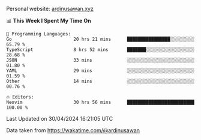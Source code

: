 Personal website: [ardinusawan.xyz](https://ardinusawan.xyz)

<!--START_SECTION:waka-->
📊 **This Week I Spent My Time On** 

```text
💬 Programming Languages: 
Go                       20 hrs 21 mins      ████████████████░░░░░░░░░   65.79 % 
TypeScript               8 hrs 52 mins       ███████░░░░░░░░░░░░░░░░░░   28.68 % 
JSON                     33 mins             ░░░░░░░░░░░░░░░░░░░░░░░░░   01.80 % 
YAML                     29 mins             ░░░░░░░░░░░░░░░░░░░░░░░░░   01.59 % 
Other                    14 mins             ░░░░░░░░░░░░░░░░░░░░░░░░░   00.76 % 

🔥 Editors: 
Neovim                   30 hrs 56 mins      █████████████████████████   100.00 % 
```


 Last Updated on 30/04/2024 16:21:05 UTC
<!--END_SECTION:waka-->
Data taken from https://wakatime.com/@ardinusawan
